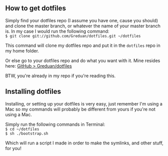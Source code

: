 ## How to get dotfiles

Simply find your dotfiles repo (I assume you have one, cause you should) and clone the master branch, or whatever the name of your master branch is. In my case I would run the following command:<br />
`$ git clone git://github.com/Greduan/dotfiles.git ~/dotfiles`

This command will clone my dotfiles repo and put it in the `dotfiles` repo in my home folder.

Or else go to your dotfiles repo and do what you want with it. Mine resides here: [GitHub > Greduan/dotfiles](https://github.com/Greduan/dotfiles)

BTW, you're already in my repo if you're reading this.

## Installing dotfiles

Installing, or setting up your dotfiles is very easy, just remember I'm using a Mac so my commands will probably be different from yours if you're not using a Mac.

Simply run the following commands in Terminal:<br />
`$ cd ~/dotfiles`<br />
`$ sh ./bootstrap.sh`

Which will run a script I made in order to make the symlinks, and other stuff, for you!
